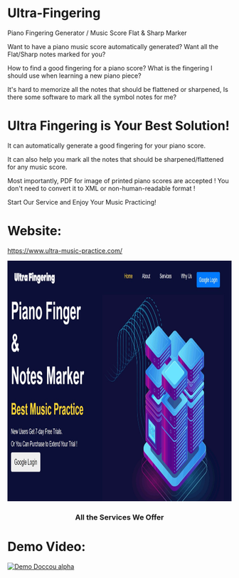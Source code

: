 # Ultra-Fingering
Piano Fingering Generator / Music Score Flat &amp; Sharp Marker


Want to have a piano music score automatically generated?
Want all the Flat/Sharp notes marked for you?

How to find a good fingering for a piano score?
What is the fingering I should use when learning a new piano piece?

It's hard to memorize all the notes that should be flattened or sharpened,
Is there some software to mark all the symbol notes for me?

# Ultra Fingering is Your Best Solution!

It can automatically generate a good fingering for your piano score.

It can also help you mark all the notes that should be sharpened/flattened for any music score.

Most importantly, PDF for image of printed piano scores are accepted !
You don't need to convert it to XML or non-human-readable format !

Start Our Service and Enjoy Your Music Practicing!

# Website:

https://www.ultra-music-practice.com/

<p align="center">
  <a href="https://github.com/Forward-UIUC-2021F/keyword-deduplication">
    <img src="./thumbnail.jpg" alt="Logo" width="800" height="540">
  </a>

  <h3 align="center">All the Services We Offer</h3>

</p>


# Demo Video:

[![Demo Doccou alpha](https://j.gifs.com/lRDJ2r.gif)](https://www.youtube.com/watch?v=S-GghyaJU7w)
